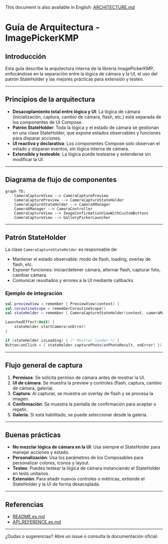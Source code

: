 This document is also available in English: [ARCHITECTURE.md](docs/ARCHITECTURE.md)

# Guía de Arquitectura - ImagePickerKMP

## Introducción

Esta guía describe la arquitectura interna de la librería ImagePickerKMP, enfocándose en la separación entre la lógica de cámara y la UI, el uso del patrón StateHolder y las mejores prácticas para extensión y testeo.

---

## Principios de la arquitectura

- **Desacoplamiento total entre lógica y UI**: La lógica de cámara (inicialización, captura, cambio de cámara, flash, etc.) está separada de los componentes de UI Compose.
- **Patrón StateHolder**: Toda la lógica y el estado de cámara se gestionan en una clase StateHolder, que expone estados observables y funciones para disparar acciones.
- **UI reactiva y declarativa**: Los componentes Compose solo observan el estado y disparan eventos, sin lógica interna de cámara.
- **Extensible y testeable**: La lógica puede testearse y extenderse sin modificar la UI.

---

## Diagrama de flujo de componentes

```mermaid
graph TD;
    CameraCaptureView --> CameraCapturePreview
    CameraCapturePreview --> CameraCaptureStateHolder
    CameraCaptureStateHolder --> CameraXManager
    CameraXManager --> CameraController
    CameraCaptureView --> ImageConfirmationViewWithCustomButtons
    CameraCaptureView --> GalleryPickerLauncher
```

---

## Patrón StateHolder

La clase `CameraCaptureStateHolder` es responsable de:
- Mantener el estado observable: modo de flash, loading, overlay de flash, etc.
- Exponer funciones: iniciar/detener cámara, alternar flash, capturar foto, cambiar cámara.
- Comunicar resultados y errores a la UI mediante callbacks.

### Ejemplo de integración

```kotlin
val previewView = remember { PreviewView(context) }
val coroutineScope = rememberCoroutineScope()
val stateHolder = remember { CameraCaptureStateHolder(context, cameraManager, previewView, preference, coroutineScope) }

LaunchedEffect(Unit) {
    stateHolder.startCamera(onError)
}

if (stateHolder.isLoading) { /* Mostrar loader */ }
Button(onClick = { stateHolder.capturePhoto(onPhotoResult, onError) })
```

---

## Flujo general de captura

1. **Permisos**: Se solicita permiso de cámara antes de mostrar la UI.
2. **UI de cámara**: Se muestra la preview y controles (flash, captura, cambio de cámara, galería).
3. **Captura**: Al capturar, se muestra un overlay de flash y se procesa la imagen.
4. **Confirmación**: Se muestra la pantalla de confirmación para aceptar o repetir.
5. **Galería**: Si está habilitado, se puede seleccionar desde la galería.

---

## Buenas prácticas

- **No mezclar lógica de cámara en la UI**: Usa siempre el StateHolder para manejar acciones y estado.
- **Personalización**: Usa los parámetros de los Composables para personalizar colores, iconos y layout.
- **Testeo**: Puedes testear la lógica de cámara instanciando el StateHolder en tests unitarios.
- **Extensión**: Para añadir nuevos controles o métricas, extiende el StateHolder y la UI de forma desacoplada.

---

## Referencias

- [README.es.md](docs/./README.es.md)
- [API_REFERENCE.es.md](docs/./API_REFERENCE.es.md)

---

¿Dudas o sugerencias? Abre un issue o consulta la documentación oficial. 
